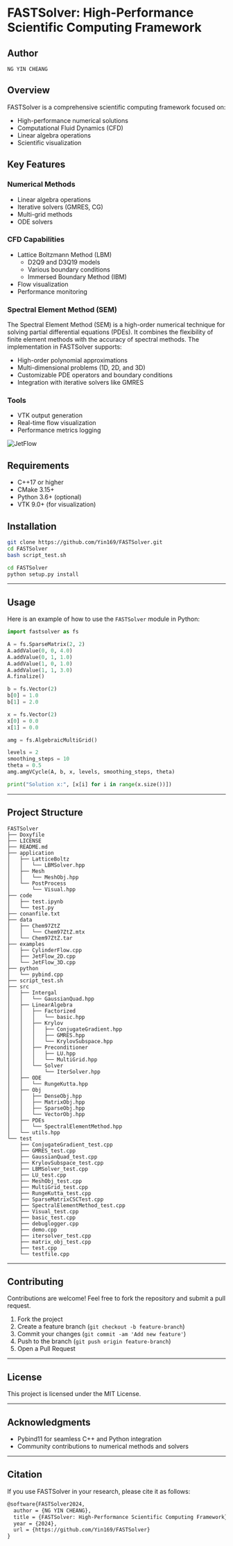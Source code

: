 # FASTSolver: High-Performance Scientific Computing Framework

## Author
`NG YIN CHEANG`

## Overview
FASTSolver is a comprehensive scientific computing framework focused on:
- High-performance numerical solutions
- Computational Fluid Dynamics (CFD)
- Linear algebra operations
- Scientific visualization

## Key Features

### Numerical Methods
- Linear algebra operations
- Iterative solvers (GMRES, CG)
- Multi-grid methods
- ODE solvers

### CFD Capabilities
- Lattice Boltzmann Method (LBM)
  - D2Q9 and D3Q19 models
  - Various boundary conditions
  - Immersed Boundary Method (IBM)
- Flow visualization
- Performance monitoring

### Spectral Element Method (SEM)

The Spectral Element Method (SEM) is a high-order numerical technique for solving partial differential equations (PDEs). It combines the flexibility of finite element methods with the accuracy of spectral methods. The implementation in FASTSolver supports:

- High-order polynomial approximations
- Multi-dimensional problems (1D, 2D, and 3D)
- Customizable PDE operators and boundary conditions
- Integration with iterative solvers like GMRES

### Tools
- VTK output generation
- Real-time flow visualization
- Performance metrics logging

![JetFlow](https://github.com/Yin169/FASTSolver/blob/dev/doc/pic_1.png)

## Requirements
- C++17 or higher
- CMake 3.15+
- Python 3.6+ (optional)
- VTK 9.0+ (for visualization)

## Installation

```bash
git clone https://github.com/Yin169/FASTSolver.git
cd FASTSolver
bash script_test.sh
```

```bash
cd FASTSolver
python setup.py install
```
---

## Usage

Here is an example of how to use the `FASTSolver` module in Python:

```python
import fastsolver as fs

A = fs.SparseMatrix(2, 2)
A.addValue(0, 0, 4.0)
A.addValue(0, 1, 1.0)
A.addValue(1, 0, 1.0)
A.addValue(1, 1, 3.0)
A.finalize()

b = fs.Vector(2)
b[0] = 1.0
b[1] = 2.0

x = fs.Vector(2)
x[0] = 0.0
x[1] = 0.0

amg = fs.AlgebraicMultiGrid()

levels = 2
smoothing_steps = 10
theta = 0.5
amg.amgVCycle(A, b, x, levels, smoothing_steps, theta)

print("Solution x:", [x[i] for i in range(x.size())])
```

---

## Project Structure

```
FASTSolver
├── Doxyfile
├── LICENSE
├── README.md
├── application
│   ├── LatticeBoltz
│   │   └── LBMSolver.hpp
│   ├── Mesh
│   │   └── MeshObj.hpp
│   └── PostProcess
│       └── Visual.hpp
├── code
│   ├── test.ipynb
│   └── test.py
├── conanfile.txt
├── data
│   ├── Chem97ZtZ
│   │   └── Chem97ZtZ.mtx
│   └── Chem97ZtZ.tar
├── examples
│   ├── CylinderFlow.cpp
│   ├── JetFlow_2D.cpp
│   └── JetFlow_3D.cpp
├── python
│   └── pybind.cpp
├── script_test.sh
├── src
│   ├── Intergal
│   │   └── GaussianQuad.hpp
│   ├── LinearAlgebra
│   │   ├── Factorized
│   │   │   └── basic.hpp
│   │   ├── Krylov
│   │   │   ├── ConjugateGradient.hpp
│   │   │   ├── GMRES.hpp
│   │   │   └── KrylovSubspace.hpp
│   │   ├── Preconditioner
│   │   │   ├── LU.hpp
│   │   │   └── MultiGrid.hpp
│   │   └── Solver
│   │       └── IterSolver.hpp
│   ├── ODE
│   │   └── RungeKutta.hpp
│   ├── Obj
│   │   ├── DenseObj.hpp
│   │   ├── MatrixObj.hpp
│   │   ├── SparseObj.hpp
│   │   └── VectorObj.hpp
│   ├── PDEs
│   │   └── SpectralElementMethod.hpp
│   └── utils.hpp
└── test
    ├── ConjugateGradient_test.cpp
    ├── GMRES_test.cpp
    ├── GaussianQuad_test.cpp
    ├── KrylovSubspace_test.cpp
    ├── LBMSolver_test.cpp
    ├── LU_test.cpp
    ├── MeshObj_test.cpp
    ├── MultiGrid_test.cpp
    ├── RungeKutta_test.cpp
    ├── SparseMatrixCSCTest.cpp
    ├── SpectralElementMethod_test.cpp
    ├── Visual_test.cpp
    ├── basic_test.cpp
    ├── debuglogger.cpp
    ├── demo.cpp
    ├── itersolver_test.cpp
    ├── matrix_obj_test.cpp
    ├── test.cpp
    └── testfile.cpp
```

---

## Contributing

Contributions are welcome! Feel free to fork the repository and submit a pull request.

1. Fork the project
2. Create a feature branch (`git checkout -b feature-branch`)
3. Commit your changes (`git commit -am 'Add new feature'`)
4. Push to the branch (`git push origin feature-branch`)
5. Open a Pull Request

---

## License

This project is licensed under the MIT License.

---

## Acknowledgments

- Pybind11 for seamless C++ and Python integration
- Community contributions to numerical methods and solvers

---

## Citation

If you use FASTSolver in your research, please cite it as follows:

```markdown
@software{FASTSolver2024,
  author = {NG YIN CHEANG},
  title = {FASTSolver: High-Performance Scientific Computing Framework},
  year = {2024},
  url = {https://github.com/Yin169/FASTSolver}
}
```

